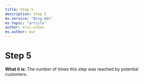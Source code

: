 ```yaml
---
title: Step 5
description: Step 5
ms.service: "Bing-Ads"
ms.topic: "article"
author: eric-urban
ms.author: eur
---
```


# Step 5

**What it is:**    The number of times this step was reached by potential customers.


